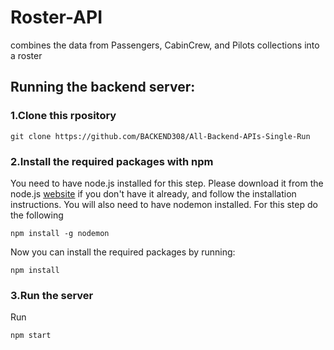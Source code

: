 # Roster-API
combines the data from Passengers, CabinCrew, and Pilots collections into a roster
## Running the backend server:
### 1.Clone this rpository
```
git clone https://github.com/BACKEND308/All-Backend-APIs-Single-Run
```
### 2.Install the required packages with npm
You need to have node.js installed for this step. Please download it from the node.js [website](https://nodejs.org/en/download/package-manager) if you don't have it already, and follow the installation instructions.
You will also need to have nodemon installed. For this step do the following
```
npm install -g nodemon
```
Now you can install the required packages by running:
```
npm install
```
### 3.Run the server
Run
```
npm start
```
